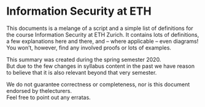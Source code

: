 # Information Security at ETH

This documents is a melange of a script and a simple list of definitions for the course
Information  Security at ETH Zurich.  It contains lots of definitions,  a few explanations
here and there,  and – where applicable – even diagrams!  You won’t,  however,  find any
involved proofs or lots of examples.

This summary was created during the spring semester 2020.  
But due to the few changes in syllabus content in the past we have reason to believe that it is also relevant beyond
that very semester. 

We do not guarantee correctness or completeness, nor is this document endorsed by thelecturers.  
Feel free to point out any erratas.
